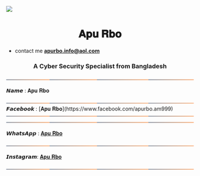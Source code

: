 <p align="left"> <img src="https://komarev.com/ghpvc/?username=apurbo.am999&label=Profile%20views&color=0e75b6&style=flat" alApuRbo" /> </p>

<h1 align="center">𝐀𝐩𝐮 𝐑𝐛𝐨</h1>

- contact me **apurbo.info@aol.com**

<h3 align="center">A Cyber Security Specialist from Bangladesh</h3>

<img align="center" alt="line" src="https://github.com/DalpatRathore/dalpatrathore/blob/main/assets/images/line-2.svg">

𝙉𝙖𝙢𝙚 : 𝐀𝐩𝐮 𝐑𝐛𝐨

<img align="center" alt="line" src="https://github.com/DalpatRathore/dalpatrathore/blob/main/assets/images/line-2.svg">
𝙁𝙖𝙘𝙚𝙗𝙤𝙤𝙠 : [𝐀𝐩𝐮 𝐑𝐛𝐨](https://www.facebook.com/apurbo.am999)

<img align="center" alt="line" src="https://github.com/DalpatRathore/dalpatrathore/blob/main/assets/images/line-2.svg">

<img align="center" alt="line" src="https://github.com/DalpatRathore/dalpatrathore/blob/main/assets/images/line-2.svg">

𝙒𝙝𝙖𝙩𝙨𝘼𝙥𝙥 : [𝐀𝐩𝐮 𝐑𝐛𝐨](https://wa.me/+8801850200224?text=)

<img align="center" alt="line" src="https://github.com/DalpatRathore/dalpatrathore/blob/main/assets/images/line-2.svg">

𝙄𝙣𝙨𝙩𝙖𝙜𝙧𝙖𝙢: [𝐀𝐩𝐮 𝐑𝐛𝐨](https://www.instagram.com/apurbo_bd999)

<img align="center" alt="line" src="https://github.com/DalpatRathore/dalpatrathore/blob/main/assets/images/line-2.svg">
